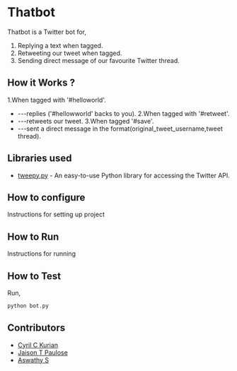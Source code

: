# Thatbot
Thatbot is a Twitter bot for,
1. Replying a text when tagged. 
2. Retweeting our tweet when tagged.
3. Sending direct message of our favourite Twitter thread.
## How it Works ?
1.When tagged with '#helloworld'.
* ---replies ('#hellowworld' backs to you).
2.When tagged with '#retweet'.
* ---retweets our tweet.
3.When tagged '#save'.
* ---sent a direct message in the format(original_tweet_username,tweet thread).
## Libraries used
- [tweepy.py](https://www.tweepy.org) - An easy-to-use Python library for accessing the Twitter API. 
## How to configure
Instructions for setting up project
## How to Run
Instructions for running
## How to Test 
Run,
```bash
python bot.py
```
## Contributors
- [Cyril C Kurian ](https://github.com/cyrilckurian)
- [Jaison T Paulose](https://github.com/Go4me)
- [Aswathy S ](https://github.com/Aswathys-28)



